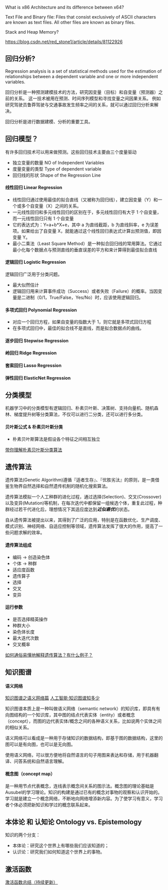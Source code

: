 What is x86 Architecture and its difference between x64?

Text File and Binary file: Files that consist exclusively of ASCII characters are known as text files. All other files are known as binary files.

Stack and Heap Memory?



https://blog.csdn.net/red_stone1/article/details/81122926

## 回归分析?

Regression analysis is a set of statistical methods used for the estimation of relationships between a dependent variable and one or more independent variables. 

回归分析是一种预测建模技术的方法，研究因变量（目标）和自变量（预测器）之前的关系。
这一技术被用在预测、时间序列模型和寻找变量之间因果关系。
例如研究驾驶员鲁莽驾驶与交通事故发生频率之间的关系，就可以通过回归分析来解决。

回归分析是进行数据建模、分析的重要工具。

## 回归模型？

有许多回归技术可以用来做预测。这些回归技术主要由三个度量驱动
 - 独立变量的数量 NO of Independent Variables
 - 度量变量的类型 Type of dependent variable
 - 回归线的形状 Shape of the Regression Line

#### 线性回归 Linear Regression
   - 线性回归通过使用最佳的拟合直线（又被称为回归线），建立因变量（Y）和一个或多个自变量（X）之间的关系。
   - 一元线性回归和多元线性回归的区别在于，多元线性回归有大于 1 个自变量，而一元线性回归只有 1 个自变量
   - 它的表达式为：Y=a+b*X+e，其中 a 为直线截距，b 为直线斜率，e 为误差项。如果给出了自变量 X，就能通过这个线性回归表达式计算出预测值，即因变量 Y。
   - 最小二乘法（Least Square Method）是一种拟合回归线的常用算法。它通过最小化每个数据点与预测直线的垂直误差的平方和来计算得到最佳拟合直线

#### 逻辑回归 Logistic Regression

逻辑回归广泛用于分类问题。

 - 最大似然估计
 - 逻辑回归用来计算事件成功（Success）或者失败（Failure）的概率。当因变量是二进制（0/1，True/False，Yes/No）时，应该使用逻辑回归。

#### 多项式回归 Polynomial Regression
 - 对应一个回归方程，如果自变量的指数大于 1，则它就是多项式回归方程
 - 在多项式回归中，最佳的拟合线不是直线，而是拟合数据点的曲线。

#### 逐步回归 Stepwise Regression

#### 岭回归 Ridge Regression

#### 套索回归 Lasso Regression

#### 弹性回归 ElasticNet Regression

## 分类模型

机器学习中的分类模型有逻辑回归、朴素贝叶斯、决策树、支持向量机、随机森林、梯度提升树等分类算法，不仅可以进行二分类，还可以进行多分类。


#### 贝叶斯公式 & 朴素贝叶斯分类

- 朴素贝叶斯算法是假设各个特征之间相互独立


[带你理解朴素贝叶斯分类算法](https://zhuanlan.zhihu.com/p/26262151)

## 遗传算法
遗传算法(Genetic Algorithm)遵循『适者生存』、『优胜劣汰』的原则，是一类借鉴生物界自然选择和自然遗传机制的随机化搜索算法。

遗传算法模拟一个人工种群的进化过程，通过选择(Selection)、交叉(Crossover)以及变异(Mutation)等机制，在每次迭代中都保留一组候选个体，重复此过程，种群经过若干代进化后，理想情况下其适应度达到***近似最优***的状态。

自从遗传算法被提出以来，其得到了广泛的应用，特别是在函数优化、生产调度、模式识别、神经网络、自适应控制等领域，遗传算法发挥了很大的作用，提高了一些问题求解的效率。

#### 遗传算法组成

 - 编码 -> 创造染色体
 - 个体 -> 种群
 - 适应度函数
 - 遗传算子
 - 选择
 - 交叉
 - 变异

#### 运行参数
 - 是否选择精英操作
 - 种群大小
 - 染色体长度
 - 最大迭代次数
 - 交叉概率

[如何通俗易懂地解释遗传算法？有什么例子？](https://www.zhihu.com/question/23293449/answer/120102627)

## 知识图谱

#### 语义网络

[知识图谱之语义网络篇](https://zhuanlan.zhihu.com/p/28276520)
[人工智能·知识图谱知多少](https://zhuanlan.zhihu.com/p/84670813)

知识图谱本质上是一种叫做语义网络（semantic network）的知识库，即具有有向图结构的一个知识库，其中图的结点代表实体（entity）或者概念（concept），而图的边代表实体/概念之间的各种语义关系，比如说两个实体之间的相似关系。

语义网络可以看成是一种用于存储知识的数据结构，即基于图的数据结构，这里的图可以是有向图，也可以是无向图。

使用语义网络，可以很方便地将自然语言的句子用图来表达和存储，用于机器翻译、问答系统和自然语言理解。

#### 概念图（concept map）

是一种用节点代表概念，连线表示概念间关系的图示法。概念图的理论基础是Ausubel的学习理论。知识的构建是通过已有的概念对事物的观察和认识开始的。学习就是建立一个概念网络，不断地向网络增添新内容。为了使学习有意义，学习者个体必须把新知识和学过的概念联系起来。


## 本体论 和 认知论 Ontology vs. Epistemology

知识的两个分支：
 - 本体论：研究这个世界上有哪些我们应该知道的；
 - 认识论：研究我们如何知道这个世界上的事物。

## 激活函数

[激活函数总结（持续更新）](https://zhuanlan.zhihu.com/p/73214810)

